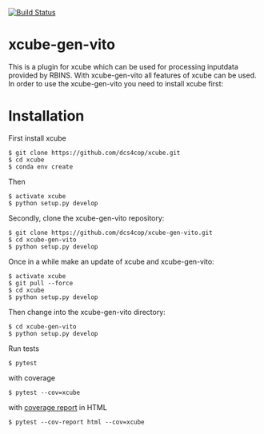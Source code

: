 [![Build Status](https://travis-ci.com/dcs4cop/xcube.svg?branch=master)](https://travis-ci.com/dcs4cop/xcube)


# xcube-gen-vito

This is a plugin for xcube which can be used for processing inputdata provided by RBINS. 
With xcube-gen-vito all features of xcube can be used. 
In order to use the xcube-gen-vito you need to install xcube first: 

# Installation

First install xcube
    
    $ git clone https://github.com/dcs4cop/xcube.git
    $ cd xcube
    $ conda env create
    
Then
    
    $ activate xcube
    $ python setup.py develop

Secondly, clone the xcube-gen-vito repository:

    $ git clone https://github.com/dcs4cop/xcube-gen-vito.git
    $ cd xcube-gen-vito
    $ python setup.py develop
    
Once in a while make an update of xcube and xcube-gen-vito:
    
    $ activate xcube
    $ git pull --force
    $ cd xcube
    $ python setup.py develop
    
Then change into the xcube-gen-vito directory:

    $ cd xcube-gen-vito
    $ python setup.py develop
    
    
Run tests

    $ pytest
    
with coverage

    $ pytest --cov=xcube

with [coverage report](https://pytest-cov.readthedocs.io/en/latest/reporting.html) in HTML

    $ pytest --cov-report html --cov=xcube

